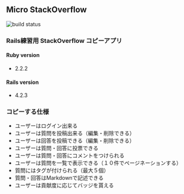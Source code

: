 ## Micro StackOverflow

![build status](https://circleci.com/gh/maripiyoko/micro-sof.png?circle-token=d7fe9c12038e85c7a19104dd0a19adb3283b5ac4)

### Rails練習用 StackOverflow コピーアプリ

#### Ruby version
- 2.2.2

#### Rails version
- 4.2.3

### コピーする仕様

- ユーザーはログイン出来る
- ユーザーは質問を投稿出来る（編集・削除できる）
- ユーザーは回答を投稿できる（編集・削除できる）
- ユーザーは質問・回答に投票できる
- ユーザーは質問・回答にコメントをつけられる
- ユーザーは質問を一覧で表示できる（１０件でページネーションする）
- 質問にはタグが付けられる（最大５個）
- 質問・回答はMarkdownで記述できる
- ユーザーは貢献度に応じてバッジを貰える
